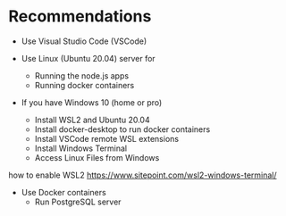 # Recommendations

* Use Visual Studio Code (VSCode)
  
* Use Linux (Ubuntu 20.04) server for 
  - Running the node.js apps
  - Running docker containers

* If you have Windows 10 (home or pro)
  - Install WSL2 and Ubuntu 20.04
  - Install docker-desktop to run docker containers
  - Install VSCode remote WSL extensions
  - Install Windows Terminal
  - Access Linux Files from Windows

how to enable WSL2
https://www.sitepoint.com/wsl2-windows-terminal/

* Use Docker containers
  - Run PostgreSQL server
